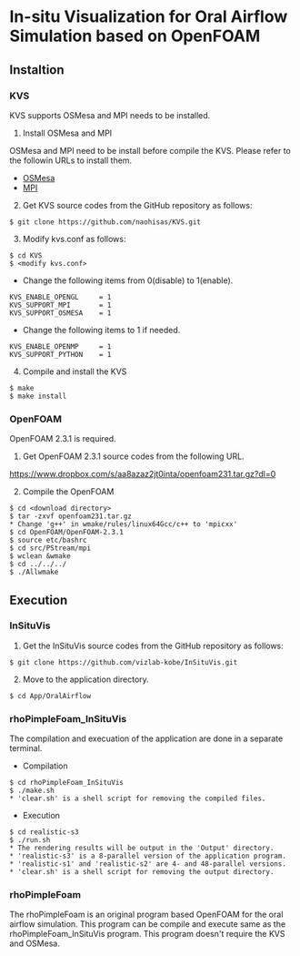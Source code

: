 # In-situ Visualization for Oral Airflow Simulation based on OpenFOAM

## Instaltion

### KVS
KVS supports OSMesa and MPI needs to be installed.

1. Install OSMesa and MPI

OSMesa and MPI need to be install before compile the KVS. Please refer to the followin URLs to install them.<br>
- [OSMesa](https://github.com/naohisas/KVS/blob/develop/Source/SupportOSMesa/README.md)
- [MPI](https://github.com/naohisas/KVS/blob/develop/Source/SupportMPI/README.md)

2. Get KVS source codes from the GitHub repository as follows:
```
$ git clone https://github.com/naohisas/KVS.git
```

3. Modify kvs.conf as follows:
```
$ cd KVS
$ <modify kvs.conf>
```

- Change the following items from 0(disable) to 1(enable).<br>
```
KVS_ENABLE_OPENGL     = 1
KVS_SUPPORT_MPI       = 1
KVS_SUPPORT_OSMESA    = 1
```
- Change the following items to 1 if needed. <br>
```
KVS_ENABLE_OPENMP     = 1
KVS_SUPPORT_PYTHON    = 1
```

4. Compile and install the KVS
```
$ make
$ make install
```

### OpenFOAM
OpenFOAM 2.3.1 is required.

1. Get OpenFOAM 2.3.1 source codes from the following URL.

https://www.dropbox.com/s/aa8azaz2jt0inta/openfoam231.tar.gz?dl=0

2. Compile the OpenFOAM

```
$ cd <download directory>
$ tar -zxvf openfoam231.tar.gz 
* Change 'g++' in wmake/rules/linux64Gcc/c++ to 'mpicxx'
$ cd OpenFOAM/OpenFOAM-2.3.1
$ source etc/bashrc
$ cd src/PStream/mpi 
$ wclean &wmake 
$ cd ../../../
$ ./Allwmake
```

## Execution

### InSituVis

1. Get the InSituVis source codes from the GitHub repository as follows:
```
$ git clone https://github.com/vizlab-kobe/InSituVis.git
```

2. Move to the application directory.
```
$ cd App/OralAirflow
```

### rhoPimpleFoam_InSituVis
The compilation and execuation of the application are done in a separate terminal.

- Compilation<br>
```
$ cd rhoPimpleFoam_InSituVis
$ ./make.sh
* 'clear.sh' is a shell script for removing the compiled files.
```

- Execution<br>
```
$ cd realistic-s3
$ ./run.sh
* The rendering results will be output in the 'Output' directory.
* 'realistic-s3' is a 8-parallel version of the application program.
* 'realistic-s1' and 'realistic-s2' are 4- and 48-parallel versions.
* 'clear.sh' is a shell script for removing the output directory.
```

### rhoPimpleFoam
The rhoPimpleFoam is an original program based OpenFOAM for the oral airflow simulation. This program can be compile and execute same as the rhoPimpleFoam_InSituVis program. This program doesn't require the KVS and OSMesa.


